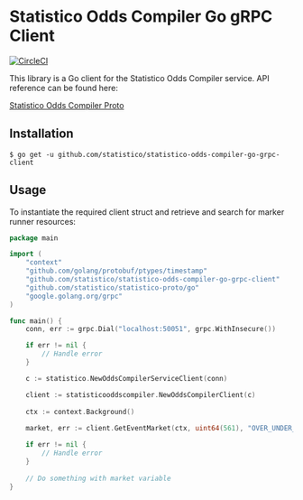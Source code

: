# Statistico Odds Compiler Go gRPC Client

[![CircleCI](https://circleci.com/gh/statistico/statistico-odds-compiler-go-grpc-client/tree/main.svg?style=shield)](https://circleci.com/gh/statistico/statistico-odds-compiler-go-grpc-client/tree/master)

This library is a Go client for the Statistico Odds Compiler service. API reference can be found here:

[Statistico Odds Compiler Proto](https://github.com/statistico/statistico-proto/blob/main/odds_compiler.proto)

## Installation
```.env
$ go get -u github.com/statistico/statistico-odds-compiler-go-grpc-client
```
## Usage
To instantiate the required client struct and retrieve and search for marker runner resources:

```go
package main

import (
	"context"
	"github.com/golang/protobuf/ptypes/timestamp"
	"github.com/statistico/statistico-odds-compiler-go-grpc-client"
	"github.com/statistico/statistico-proto/go"
	"google.golang.org/grpc"
)

func main() {
	conn, err := grpc.Dial("localhost:50051", grpc.WithInsecure())

	if err != nil {
		// Handle error
	}

	c := statistico.NewOddsCompilerServiceClient(conn)

	client := statisticooddscompiler.NewOddsCompilerClient(c)
	
	ctx := context.Background()
	
	market, err := client.GetEventMarket(ctx, uint64(561), "OVER_UNDER_25")

	if err != nil {
		// Handle error
	}
	
	// Do something with market variable
}
```

